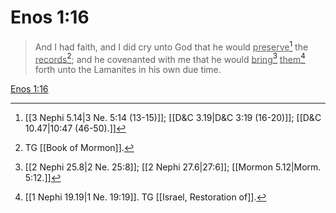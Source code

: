 # Enos 1:16

> And I had faith, and I did cry unto God that he would <u>preserve</u>[^a] the <u>records</u>[^b]; and he covenanted with me that he would <u>bring</u>[^c] <u>them</u>[^d] forth unto the Lamanites in his own due time.

[Enos 1:16](https://www.churchofjesuschrist.org/study/scriptures/bofm/enos/1?lang=eng&id=p16#p16)


[^a]: [[3 Nephi 5.14|3 Ne. 5:14 (13-15)]]; [[D&C 3.19|D&C 3:19 (16-20)]]; [[D&C 10.47|10:47 (46-50).]]
[^b]: TG [[Book of Mormon]].
[^c]: [[2 Nephi 25.8|2 Ne. 25:8]]; [[2 Nephi 27.6|27:6]]; [[Mormon 5.12|Morm. 5:12.]]
[^d]: [[1 Nephi 19.19|1 Ne. 19:19]]. TG [[Israel, Restoration of]].
